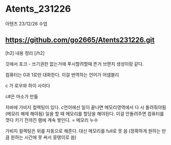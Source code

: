 # Atents_231226
아텐츠 23/12/26 수업

https://github.com/go2665/Atents231226.git
------------------------------------
[h2] 내용 정리 [/h2]

깃에서 포크 - 쓰기권한 없는거에 푸시할려할때 뜬거
	브랜치 생성이랑 같다.

컴퓨터는 0과 1로만 대화한다.
	이걸 번역하는 언어가 어셈블리

c 가 로우와 하이 사이다

c#은 마소가 만듦

  자바에 가비지 컬렉팅이 있다. 
  c언어에선 일이 끝나면 메모리영역에서 다 시 돌려줘야됨 (메모리 해제 해야됨)
  일을 할 때 메모리를 할당을 해야된다.
  이걸 안돌려주면 컴퓨터를 껏다 키기 전까진 램에 계속 쌓인다. =  메모리 누수

  가비지 컬렉팅은 위를 자동으로 해준다. 대신 메모리를 full로 못 씀 (정확하게 원하는 만큼 원하는 시간에 못 써서 뭉탱이로 씀)
  

  
  



